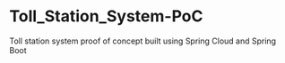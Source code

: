 # Toll_Station_System-PoC
Toll station system proof of concept built using Spring Cloud and Spring Boot

